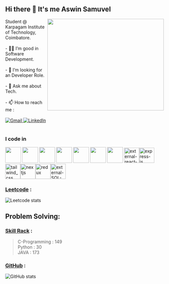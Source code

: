 ## Hi there 👋 It's me Aswin Samuvel

<img align="right" width="370" height="290" src="https://media.licdn.com/dms/image/C5612AQFNN6d_3KqADA/article-cover_image-shrink_600_2000/0/1627132660233?e=2147483647&v=beta&t=fw1Apion3whHAoEbjADZ5sZ30Q3RCM8cTazrptai4bg">
Student @ Karpagam Institute of Technology, Coimbatore.<br/> <br/>                                 
- 👨‍💻 I’m good in Software Development.<br/> <br/>
- 👯 I’m looking for an Developer Role.<br/> <br/>
- 💬 Ask me about Tech.<br/> <br/>
- 📫 How to reach me : <br/> <br/>
   <a href="mailto:aswin42samuel7@gmail.com">
    <img src="https://img.shields.io/badge/Gmail-ff4343?style=for-the-badge&logo=gmail&logoColor=white" alt="Gmail">
  </a>
  <a href="https://www.linkedin.com/in/aswin-cj/">
    <img src="https://img.shields.io/badge/LinkedIn-0077B5?style=for-the-badge&logo=linkedin&logoColor=white" alt="LinkedIn">
  </a>
<br/><br/>

### I code in
<img height="50" width="50" src="https://img.icons8.com/color/48/000000/java-coffee-cup-logo.png" /> <img height="50" width="50" src="https://img.icons8.com/color/48/000000/html-5.png" /> <img height="50" width="50" src="https://img.icons8.com/color/48/000000/css3.png" /> 
<img height="50" width="50" src="https://img.icons8.com/color/48/000000/javascript.png"/> <img height="50" width="50" src="https://img.icons8.com/color/48/000000/mysql-logo.png"/> <img height="50" width="50" src="https://img.icons8.com/color/48/000000/mongodb.png"/> <img height="50" width="50" src="https://img.icons8.com/color/48/000000/nodejs.png"/> <img width="48" height="48" src="https://img.icons8.com/external-tal-revivo-color-tal-revivo/48/external-react-a-javascript-library-for-building-user-interfaces-logo-color-tal-revivo.png" alt="external-react-a-javascript-library-for-building-user-interfaces-logo-color-tal-revivo"/><img width="48" height="48" src="https://img.icons8.com/color/48/express-js.png" alt="express-js"/><img width="48" height="48" src="https://img.icons8.com/color/48/tailwind_css.png" alt="tailwind_css"/><img width="48" height="48" src="https://img.icons8.com/fluency/48/nextjs.png" alt="nextjs"/><img width="48" height="48" src="https://img.icons8.com/color/48/redux.png" alt="redux"/><img width="48" height="48" src="https://img.icons8.com/external-those-icons-lineal-color-those-icons/48/external-SQL-development-files-those-icons-lineal-color-those-icons.png" alt="external-SQL-development-files-those-icons-lineal-color-those-icons"/>


### [Leetcode](https://leetcode.com/u/aswin42samuel7/) :
![Leetcode stats](https://leetcode.card.workers.dev/aswin42samuel7?theme=dark&font=baloo&extension=activity)


## Problem Solving:

### [Skill Rack](https://www.skillrack.com/faces/resume.xhtml?id=373306&key=a0839b6ae5184cece9d32c0a3465a9d0d0121fde) : 
> C-Programming : 149 <br/>
> Python : 30<br/>
> JAVA : 173<br/>



### [GitHub](https://github.com/aswin-dotcom) :
![GitHub stats](https://github-readme-activity-graph.vercel.app/graph?username=aswin-dotcom&bg_color=000000&color=ffffff&line=26a269&point=ffffff&area=true&hide_border=true)





 
